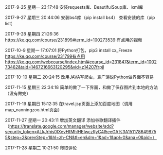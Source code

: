 2017-9-25 星期一 23:17:48
安装requests库、BeautifulSoup库、lxml库

2017-9-27 星期三 20:44:06
安装bs4库（pip install bs4）
查看安装的库（pip list）

2017-9-28 星期四 21:26:36
https://ke.qq.com/course/231899#term_id=100273539
有点用的视频	
	
2017-10-9 星期一 17:07:01
将Python打包，pip3 install cx_Freeze
https://ke.qq.com/course/231799有点用
https://ke.qq.com/webcourse/index.html#course_id=231847&term_id=100273482&taid=1467216663120295&vid=z14207frpjl

2017-10-10 星期二 20:24:15
改用JAVA写爬虫，袁广涛说Python做界面不容易

2017-11-15 星期三 22:34:18
简单的做了一下界面，和做了保存图片到本地的方法（没有做完）

2017-11-19 星期日 15:12:35
在travel.jsp页面上添加百度地图（调用map_nanningzoo.html页面）


2017-11-27 星期一 20:43:11
增加英文翻译
添加谷歌翻译插件（https://translate.google.com/manager/website/add?security_token=ALkJrhis0IXevHfMhlHEIwczRyC4l5eeGA%3A1511786498755&step=2&prevStep=1&hl=zh-CN&tl=en&dm=1&ad=1&apl=0&ana=0&aid=）

2017-11-28 星期二 10:21:50
爬取评论
